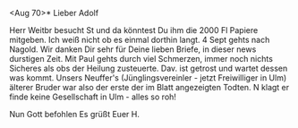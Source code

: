  <Aug 70>*
Lieber Adolf

Herr Weitbr besucht St und da könntest Du ihm die 2000 Fl Papiere mitgeben. Ich weiß nicht ob es einmal dorthin langt. 4 Sept gehts nach Nagold. Wir danken Dir sehr für Deine lieben Briefe, in dieser news durstigen Zeit. Mit Paul gehts durch viel Schmerzen, immer noch nichts Sicheres als obs der Heilung zusteuerte. Dav. ist getrost und wartet dessen was kommt. Unsers Neuffer's (Jünglingsvereinler - jetzt Freiwilliger in Ulm) älterer Bruder war also der erste der im Blatt angezeigten Todten. N klagt er finde keine Gesellschaft in Ulm - alles so roh!

Nun Gott befohlen Es grüßt
 Euer H.

